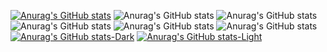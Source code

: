 [![Anurag's GitHub stats](https://github-readme-stats.vercel.app/api?username=daedalus1215)](https://github.com/anuraghazra/github-readme-stats)
![Anurag's GitHub stats](https://github-readme-stats.vercel.app/api?username=daedalus1215&hide=contribs,prs)
![Anurag's GitHub stats](https://github-readme-stats.vercel.app/api?username=daedalus1215&show_icons=true)
![Anurag's GitHub stats](https://github-readme-stats.vercel.app/api?username=daedalus1215&show_icons=true&theme=radical)
![Anurag's GitHub stats](https://github-readme-stats.vercel.app/api?username=daedalus1215&show_icons=true&theme=transparent)
![Anurag's GitHub stats](https://github-readme-stats.vercel.app/api?username=daedalus1215&show_icons=true&bg_color=00000000)
[![Anurag's GitHub stats-Dark](https://github-readme-stats.vercel.app/api?username=daedalus1215&show_icons=true&theme=dark#gh-dark-mode-only)](https://github.com/anuraghazra/github-readme-stats#gh-dark-mode-only)
[![Anurag's GitHub stats-Light](https://github-readme-stats.vercel.app/api?username=daedalus1215&show_icons=true&theme=default#gh-light-mode-only)](https://github.com/anuraghazra/github-readme-stats#gh-light-mode-only)


<!--
**daedalus1215/daedalus1215** is a ✨ _special_ ✨ repository because its `README.md` (this file) appears on your GitHub profile.

Here are some ideas to get you started:

- 🔭 I’m currently working on ...
- 🌱 I’m currently learning ...
- 👯 I’m looking to collaborate on ...
- 🤔 I’m looking for help with ...
- 💬 Ask me about ...
- 📫 How to reach me: ...
- 😄 Pronouns: ...
- ⚡ Fun fact: ...
-->
